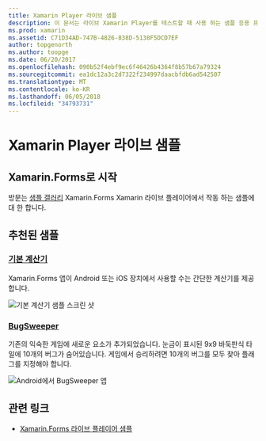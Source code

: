 ```yaml
---
title: Xamarin Player 라이브 샘플
description: 이 문서는 라이브 Xamarin Player를 테스트할 때 사용 하는 샘플 응용 프로그램에 연결 됩니다. 연결 된 샘플 기본 계산기 및 버그 스위퍼 게임 포함 됩니다.
ms.prod: xamarin
ms.assetid: C71D34AD-747B-4826-838D-5138F5DCD7EF
author: topgenorth
ms.author: toopge
ms.date: 06/20/2017
ms.openlocfilehash: 090b52f4ebf9ec6f46426b4364f8b57b67a79324
ms.sourcegitcommit: ea1dc12a3c2d7322f234997daacbfdb6ad542507
ms.translationtype: MT
ms.contentlocale: ko-KR
ms.lasthandoff: 06/05/2018
ms.locfileid: "34793731"
---
```

# <a name="xamarin-live-player-samples"></a>Xamarin Player 라이브 샘플

## <a name="get-started-with-xamarinforms"></a>Xamarin.Forms로 시작

방문는 [샘플 갤러리](https://developer.xamarin.com/samples/xamarin-live-player/all/) Xamarin.Forms Xamarin 라이브 플레이어에서 작동 하는 샘플에 대 한 합니다.

## <a name="featured-samples"></a>추천된 샘플

### <a name="basic-calculatorhttpsdeveloperxamarincomsamplesmobileliveplayerbasiccalculator"></a>[기본 계산기](https://developer.xamarin.com/samples/mobile/LivePlayer/BasicCalculator/)

Xamarin.Forms 앱이 Android 또는 iOS 장치에서 사용할 수는 간단한 계산기를 제공 합니다.

![기본 계산기 샘플 스크린 샷](samples-images/basic-calculator-sml.png)

### <a name="bugsweeperhttpsdeveloperxamarincomsamplesmobileliveplayerbugsweeperlp"></a>[BugSweeper](https://developer.xamarin.com/samples/mobile/LivePlayer/BugSweeperLP/)

기존의 익숙한 게임에 새로운 요소가 추가되었습니다. 눈금이 표시된 9x9 바둑판식 타일에 10개의 버그가 숨어있습니다. 게임에서 승리하려면 10개의 버그를 모두 찾아 플래그를 지정해야 합니다.

![Android에서 BugSweeper 앱](samples-images/bugsweeper-sml.png)

## <a name="related-links"></a>관련 링크

- [Xamarin.Forms 라이브 플레이어 샘플](https://developer.xamarin.com/samples/xamarin-live-player/all/)
